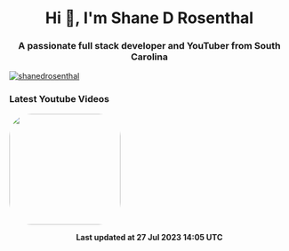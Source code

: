 <h1 align="center">Hi 👋, I'm Shane D Rosenthal</h1>
<h3 align="center">A passionate full stack developer and YouTuber from South Carolina</h3>


<div align="left" inline>
<!-- <span align="left"> <img src="https://komarev.com/ghpvc/?username=sarthaksavvy&label=Profile%20views&color=0e75b6&style=flat" alt="sarthaksavvy" /> </span> -->
<span align="left"> <a href="https://twitter.com/ShaneDRosenthal" target="blank"><img src="https://img.shields.io/twitter/follow/shanedrosenthal?logo=twitter&style=for-the-badge" alt="shanedrosenthal" /></a> </span>
</div>

### Latest Youtube Videos

<!-- YT LIST START -->
<a href="https://www.youtube.com/watch?v=gdIU9nwiCzs">
<img src="https://i3.ytimg.com/vi/gdIU9nwiCzs/hqdefault.jpg" align="left" width="200" style="border-radius:40px" />
</a>



<img width="100%" />
<!-- YT LIST END -->




<p align="center"> <strong>Last updated at 27 Jul 2023 14:05 UTC</strong></p>
